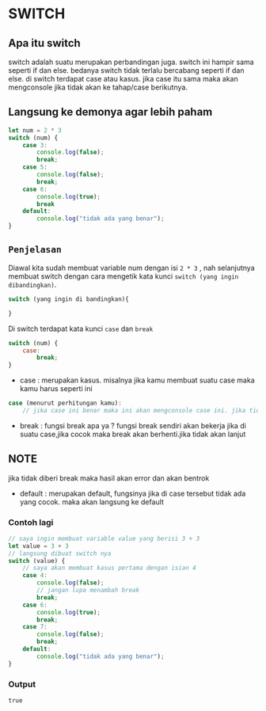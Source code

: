 # SWITCH

## Apa itu switch
switch adalah suatu merupakan perbandingan juga. switch ini hampir sama seperti if dan else. bedanya switch tidak terlalu bercabang  seperti if dan else. di switch terdapat case atau kasus. jika case itu sama maka akan mengconsole jika tidak akan ke tahap/case berikutnya.


## Langsung ke demonya agar lebih paham
```js
let num = 2 * 3 
switch (num) {
    case 3: 
        console.log(false);
        break;
    case 5:  
        console.log(false);
        break;
    case 6:
        console.log(true);
        break
    default:
        console.log("tidak ada yang benar");
}
```
## `Penjelasan`
Diawal kita sudah membuat variable num dengan isi `2 * 3` , nah selanjutnya membuat switch dengan cara mengetik kata kunci `switch (yang ingin dibandingkan)`. 
```js
switch (yang ingin di bandingkan){

}
```
Di switch terdapat kata kunci `case` dan `break`
```js
switch (num) {
    case:
        break;
}
```
- case : merupakan kasus. misalnya jika kamu membuat suatu case maka kamu harus seperti ini
```js
case (menurut perhitungan kamu):
    // jika case ini benar maka ini akan mengconsole case ini. jika tidak maka case ini akan di lewati 
```
- break : fungsi break apa ya ? fungsi break sendiri akan bekerja jika di suatu case,jika cocok maka break akan berhenti.jika tidak akan lanjut

## NOTE
jika tidak diberi break maka hasil akan error dan akan bentrok

- default : merupakan default, fungsinya jika di case tersebut tidak ada yang cocok. maka akan langsung ke default

### Contoh lagi
```js
// saya ingin membuat variable value yang berisi 3 + 3
let value = 3 + 3
// langsung dibuat switch nya
switch (value) {
    // saya akan membuat kasus pertama dengan isian 4
    case 4: 
        console.log(false);
        // jangan lupa menambah break
        break;
    case 6:
        console.log(true);
        break;
    case 7:
        console.log(false);
        break;
    default:
        console.log("tidak ada yang benar");
}
``` 
### Output
`true`